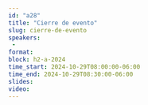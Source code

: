 ```yaml
---
id: "a28"
title: "Cierre de evento"
slug: cierre-de-evento
speakers:
 - 
format: 
block: h2-a-2024
time_start: 2024-10-29T08:00:00-06:00
time_end: 2024-10-29T08:30:00-06:00
slides: 
video: 
---
```


